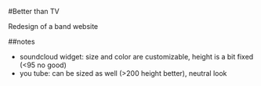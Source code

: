 #Better than TV

Redesign of a band website


##notes 

* soundcloud widget: size and color are customizable, height is a bit fixed (<95 no good)
* you tube: can be sized as well (>200 height better), neutral look 
